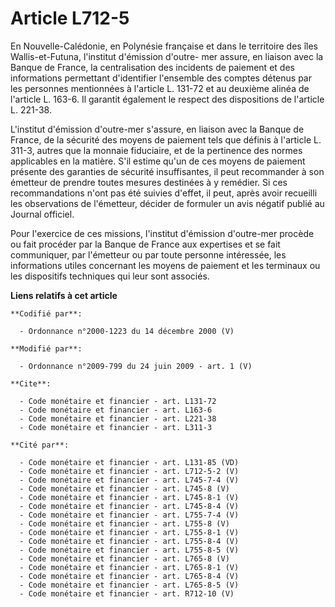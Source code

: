 # Article L712-5

En Nouvelle-Calédonie, en Polynésie française et dans le territoire des îles Wallis-et-Futuna, l'institut d'émission d'outre-
mer assure, en liaison avec la Banque de France, la centralisation des incidents de paiement et des informations permettant
d'identifier l'ensemble des comptes détenus par les personnes mentionnées à l'article L. 131-72 et au deuxième alinéa de
l'article L. 163-6. Il garantit également le respect des dispositions de l'article L. 221-38.

L'institut d'émission d'outre-mer s'assure, en liaison avec la Banque de France, de la sécurité des moyens de paiement tels
que définis à l'article L. 311-3, autres que la monnaie fiduciaire, et de la pertinence des normes applicables en la matière.
S'il estime qu'un de ces moyens de paiement présente des garanties de sécurité insuffisantes, il peut recommander à son
émetteur de prendre toutes mesures destinées à y remédier. Si ces recommandations n'ont pas été suivies d'effet, il peut,
après avoir recueilli les observations de l'émetteur, décider de formuler un avis négatif publié au Journal officiel. 

Pour l'exercice de ces missions, l'institut d'émission d'outre-mer procède ou fait procéder par la Banque de France aux
expertises et se fait communiquer, par l'émetteur ou par toute personne intéressée, les informations utiles concernant les
moyens de paiement et les terminaux ou les dispositifs techniques qui leur sont associés.

**Liens relatifs à cet article**

	**Codifié par**:

	  - Ordonnance n°2000-1223 du 14 décembre 2000 (V)

	**Modifié par**:

	  - Ordonnance n°2009-799 du 24 juin 2009 - art. 1 (V)

	**Cite**:

	  - Code monétaire et financier - art. L131-72
	  - Code monétaire et financier - art. L163-6
	  - Code monétaire et financier - art. L221-38
	  - Code monétaire et financier - art. L311-3

	**Cité par**:

	  - Code monétaire et financier - art. L131-85 (VD)
	  - Code monétaire et financier - art. L712-5-2 (V)
	  - Code monétaire et financier - art. L745-7-4 (V)
	  - Code monétaire et financier - art. L745-8 (V)
	  - Code monétaire et financier - art. L745-8-1 (V)
	  - Code monétaire et financier - art. L745-8-4 (V)
	  - Code monétaire et financier - art. L755-7-4 (V)
	  - Code monétaire et financier - art. L755-8 (V)
	  - Code monétaire et financier - art. L755-8-1 (V)
	  - Code monétaire et financier - art. L755-8-4 (V)
	  - Code monétaire et financier - art. L755-8-5 (V)
	  - Code monétaire et financier - art. L765-8 (V)
	  - Code monétaire et financier - art. L765-8-1 (V)
	  - Code monétaire et financier - art. L765-8-4 (V)
	  - Code monétaire et financier - art. L765-8-5 (V)
	  - Code monétaire et financier - art. R712-10 (V)
